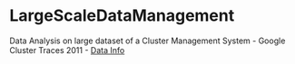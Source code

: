# LargeScaleDataManagement
Data Analysis on large dataset of a Cluster Management System - Google Cluster Traces 2011 - [Data Info]("https://github.com/google/cluster-data/blob/master/ClusterData2011_2.md")
